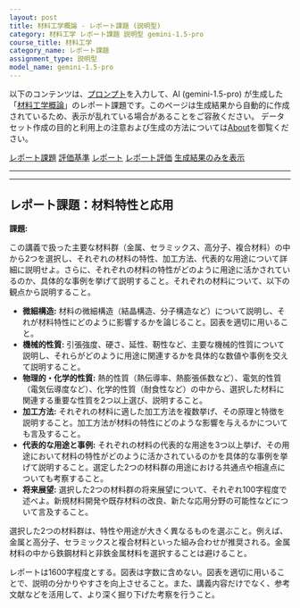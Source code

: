 ```yaml
---
layout: post
title: 材料工学概論 - レポート課題 (説明型)
category: 材料工学 レポート課題 説明型 gemini-1.5-pro
course_title: 材料工学
category_name: レポート課題
assignment_type: 説明型
model_name: gemini-1.5-pro
---
```


以下のコンテンツは、[プロンプト](http://127.0.0.1:8000/generated/材料工学/gemini-1.5-pro/prompt_レポート課題-説明型.md)を入力して、AI (gemini-1.5-pro) が生成した「[材料工学概論](/contents/材料工学/)」のレポート課題です。このページは生成結果から自動的に作成されているため、表示が乱れている場合があることをご容赦ください。
データセット作成の目的と利用上の注意および生成の方法については[About](/About)を御覧ください。

[レポート課題](../レポート課題-説明型)
[評価基準](../評価基準-説明型)
[レポート](../レポート-説明型)
[レポート評価](../レポート評価-説明型)
[生成結果のみを表示](http://127.0.0.1:8000/generated/材料工学/gemini-1.5-pro/レポート課題-説明型.md)
  

***
***
  
## レポート課題：材料特性と応用

**課題:**

この講義で扱った主要な材料群（金属、セラミックス、高分子、複合材料）の中から2つを選択し、それぞれの材料の特性、加工方法、代表的な用途について詳細に説明せよ。さらに、それぞれの材料の特性がどのように用途に活かされているのか、具体的な事例を挙げて説明すること。それぞれの材料について、以下の観点から説明すること。

* **微細構造:** 材料の微細構造（結晶構造、分子構造など）について説明し、それが材料特性にどのように影響するかを論じること。図表を適切に用いること。
* **機械的性質:**  引張強度、硬さ、延性、靭性など、主要な機械的性質について説明し、それらがどのように用途に関連するかを具体的な数値や事例を交えて説明すること。
* **物理的・化学的性質:** 熱的性質（熱伝導率、熱膨張係数など）、電気的性質（電気伝導度など）、化学的性質（耐食性など）の中から、選択した材料に関連する重要な性質を2つ以上選び、説明すること。
* **加工方法:** それぞれの材料に適した加工方法を複数挙げ、その原理と特徴を説明すること。加工方法が材料の特性にどのような影響を与えるかについても言及すること。
* **代表的な用途と事例:** それぞれの材料の代表的な用途を3つ以上挙げ、その用途において材料の特性がどのように活かされているのかを具体的な事例を挙げて説明すること。選定した2つの材料群の用途における共通点や相違点についても考察すること。
* **将来展望:** 選択した2つの材料群の将来展望について、それぞれ100字程度で述べよ。新規材料開発や既存材料の改良、新たな応用分野の可能性などについて言及すること。


選択した2つの材料群は、特性や用途が大きく異なるものを選ぶこと。例えば、金属と高分子、セラミックスと複合材料といった組み合わせが推奨される。金属材料の中から鉄鋼材料と非鉄金属材料を選択することは避けること。

レポートは1600字程度とする。図表は字数に含めない。図表を適切に用いることで、説明の分かりやすさを向上させること。また、講義内容だけでなく、参考文献などを活用して、より深く掘り下げた考察を行うこと。
